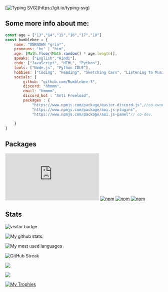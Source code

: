[![Typing SVG](https://readme-typing-svg.herokuapp.com?color=%23F7AE22&width=461&height=61&lines=Hey!+Im+Bumblebee!)](https://git.io/typing-svg)
## Some more info about me:

```js
const age = ["13","14","15","16","17","18"]
const bumblebee = {
    name: "UNKNOWN *grin*",
    pronouns: "he" | "him",
    age: [Math.floor(Math.random() * age.length)],
    speaks: ["English","Hindi"],
    code: ["JavaScript", "HTML", "Python"],
    tools: ["Node.js", "Python IDLE"],
    hobbies: ["Coding", "Reading", "Sketching Cars", "Listening to Music"],
    socials: {
        github: "github.com/Bumblebee-3",
        discord: "hhmmm",
        email: "hmmmm",
        discord_bot : "Anti Freeload",
        packages : {
            "https://www.npmjs.com/package/easier-discord.js",//co-owner
            "https://www.npmjs.com/package/aoi.js-plugins",
            "https://www.npmjs.com/package/aoi.js-panel"// co-dev.
            
    }
}
```
## Packages
[![npm](https://img.shields.io/npm/v/easier-discord.js?color=green&logo=npm&style=flat-square&label=easier-discord.js)](https://www.npmjs.com/package/easier-discord.js)
[![npm](https://img.shields.io/npm/v/aoi.js-plugins?color=blue&logo=npm&style=flat-square&label=aoi.js-plugins)](https://www.npmjs.com/package/aoi.js-plugins)
[![npm](https://img.shields.io/npm/v/aoi.js-panel?color=red&logo=npm&style=flat-square&label=aoi.js-panel)](https://www.npmjs.com/package/aoi.js-panel)
[![npm](https://img.shields.io/npm/v/@akarui/aoi.panel?color=red&logo=npm&style=flat-square&label=@akarui/aoi.panel)](https://www.npmjs.com/package/@akarui/aoi.panel)

## Stats
![visitor badge](https://visitor-badge.glitch.me/badge?page_id=jwenjian.visitor-badge)


![My github stats:](https://github-readme-stats.vercel.app/api?username=Bumblebee-3&&show_icons=true&theme=gruvbox&count_private=true)

<img alt="My most used languages" src="https://github-readme-stats.vercel.app/api/top-langs/?username=Bumblebee-3&theme=gruvbox&langs_count=8&layout=compact"/>

![GitHub Streak](http://github-readme-streak-stats.herokuapp.com?user=Bumblebee-3&theme=gruvbox&date_format=j%20M%5B%20Y%5D)

![](https://github-profile-summary-cards.vercel.app/api/cards/profile-details?username=Bumblebee-3&theme=gruvbox)

![](http://github-profile-summary-cards.vercel.app/api/cards/productive-time?username=Bumblebee-3&theme=gruvbox&utcOffset=8)

[![My Trophies](https://github-profile-trophy.vercel.app/?username=Bumblebee-3&theme=gruvbox)](https://github.com/ryo-ma/github-profile-trophy)
